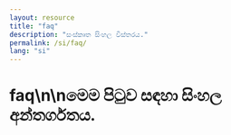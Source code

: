 ```yaml
---
layout: resource
title: "faq"
description: "සංස්කෘත සිංහල විස්තරය."
permalink: /si/faq/
lang: "si"
---
```


# faq\n\nමෙම පිටුව සඳහා සිංහල අන්තර්ගතය.

